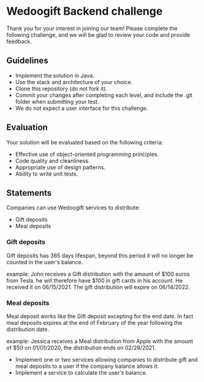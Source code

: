 # Wedoogift Backend challenge
Thank you for your interest in joining our team!
Please complete the following challenge, and we will be glad to review your code and provide feedback.

## Guidelines
* Implement the solution in Java.
* Use the stack and architecture of your choice.
* Clone this repository (do not fork it).
* Commit your changes after completing each level, and include the .git folder when submitting your test.
* We do not expect a user interface for this challenge.

## Evaluation
Your solution will be evaluated based on the following criteria:
* Effective use of object-oriented programming principles.
* Code quality and cleanliness.
* Appropriate use of design patterns.
* Ability to write unit tests.

## Statements
Companies can use Wedoogift services to distribute:
- Gift deposits
- Meal deposits

### Gift deposits
Gift deposits has 365 days lifespan, beyond this period it will no longer be counted in the user's balance.

example:
John receives a Gift distribution with the amount of $100 euros from Tesla. he will therefore have $100 in gift cards in his account.
He received it on 06/15/2021. The gift distribution will expire on 06/14/2022.

### Meal deposits
Meal deposit works like the Gift deposit excepting for the end date. In fact meal deposits expires at the end of February of the year following the distribution date.

example:
Jessica receives a Meal distribution from Apple with the amount of $50 on 01/01/2020, the distribution ends on 02/28/2021.

* Implement one or two services allowing companies to distribute gift and meal deposits to a user if the company balance allows it.
* Implement a service to calculate the user's balance.
